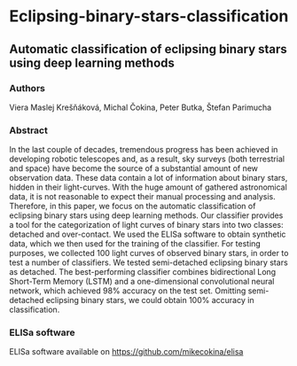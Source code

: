 # Eclipsing-binary-stars-classification
## Automatic classification of eclipsing binary stars using deep learning methods

### Authors
Viera Maslej Krešňáková, Michal Čokina, Peter Butka, Štefan Parimucha

### Abstract

In the last couple of decades, tremendous progress has been achieved in developing robotic telescopes and, as a result, sky surveys (both terrestrial and space) have become the source of a substantial amount of new observation data. These data contain a lot of information about binary stars, hidden in their light-curves. With the huge amount of gathered astronomical data, it is not reasonable to expect their manual processing and analysis. Therefore, in this paper, we focus on the automatic classification of eclipsing binary stars using deep learning methods. Our classifier provides a tool for the categorization of light curves of binary stars into two classes: detached and over-contact. We used the ELISa software to obtain synthetic data, which we then used for the  training of the classifier. For testing purposes, we collected 100 light curves of observed binary stars, in order to test a number of classifiers. We tested semi-detached eclipsing binary stars as detached. The best-performing classifier combines bidirectional Long Short-Term Memory (LSTM) and a one-dimensional convolutional neural network, which achieved 98% accuracy on the test set. Omitting semi-detached eclipsing binary stars, we could obtain 100% accuracy in classification. 

### ELISa software 
ELISa software available on https://github.com/mikecokina/elisa
